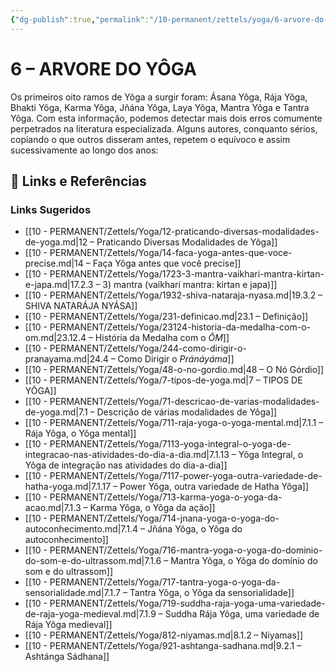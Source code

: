 ```yaml
---
{"dg-publish":true,"permalink":"/10-permanent/zettels/yoga/6-arvore-do-yoga/","title":"6 – ARVORE DO YÔGA","tags":["source/trato-yoga","type/concept","theme/yoga"]}
---
```



# 6 – ARVORE DO YÔGA

Os primeiros oito ramos de Yôga a surgir foram: Ásana Yôga, Rája Yôga, Bhakti Yôga, Karma Yôga, Jñána Yôga, Laya Yôga, Mantra Yôga e Tantra Yôga. Com esta informação, podemos detectar mais dois erros comumente perpetrados na literatura especializada. Alguns autores, conquanto sérios, copiando o que outros disseram antes, repetem o equívoco e assim sucessivamente ao longo dos anos:

## 🔗 Links e Referências











### Links Sugeridos

- [[10 - PERMANENT/Zettels/Yoga/12-praticando-diversas-modalidades-de-yoga.md\|12 – Praticando Diversas Modalidades de Yôga]]
- [[10 - PERMANENT/Zettels/Yoga/14-faca-yoga-antes-que-voce-precise.md\|14 – Faça Yôga antes que você precise]]
- [[10 - PERMANENT/Zettels/Yoga/1723-3-mantra-vaikhari-mantra-kirtan-e-japa.md\|17.2.3 – 3) mantra (vaikharí mantra: kirtan e japa)]]
- [[10 - PERMANENT/Zettels/Yoga/1932-shiva-nataraja-nyasa.md\|19.3.2 – SHIVA NATARÁJA NYÁSA]]
- [[10 - PERMANENT/Zettels/Yoga/231-definicao.md\|23.1 – Definição]]
- [[10 - PERMANENT/Zettels/Yoga/23124-historia-da-medalha-com-o-om.md\|23.12.4 – História da Medalha com o *ÔM*]]
- [[10 - PERMANENT/Zettels/Yoga/244-como-dirigir-o-pranayama.md\|24.4 – Como Dirigir o *Pránáyáma*]]
- [[10 - PERMANENT/Zettels/Yoga/48-o-no-gordio.md\|48 – O Nó Górdio]]
- [[10 - PERMANENT/Zettels/Yoga/7-tipos-de-yoga.md\|7 – TIPOS DE YÔGA]]
- [[10 - PERMANENT/Zettels/Yoga/71-descricao-de-varias-modalidades-de-yoga.md\|7.1 – Descrição de várias modalidades de Yôga]]
- [[10 - PERMANENT/Zettels/Yoga/711-raja-yoga-o-yoga-mental.md\|7.1.1 – Rája Yôga, o Yôga mental]]
- [[10 - PERMANENT/Zettels/Yoga/7113-yoga-integral-o-yoga-de-integracao-nas-atividades-do-dia-a-dia.md\|7.1.13 – Yôga Integral, o Yôga de integração nas atividades do dia-a-dia]]
- [[10 - PERMANENT/Zettels/Yoga/7117-power-yoga-outra-variedade-de-hatha-yoga.md\|7.1.17 – Power Yôga, outra variedade de Hatha Yôga]]
- [[10 - PERMANENT/Zettels/Yoga/713-karma-yoga-o-yoga-da-acao.md\|7.1.3 – Karma Yôga, o Yôga da ação]]
- [[10 - PERMANENT/Zettels/Yoga/714-jnana-yoga-o-yoga-do-autoconhecimento.md\|7.1.4 – Jñána Yôga, o Yôga do autoconhecimento]]
- [[10 - PERMANENT/Zettels/Yoga/716-mantra-yoga-o-yoga-do-dominio-do-som-e-do-ultrassom.md\|7.1.6 – Mantra Yôga, o Yôga do domínio do som e do ultrassom]]
- [[10 - PERMANENT/Zettels/Yoga/717-tantra-yoga-o-yoga-da-sensorialidade.md\|7.1.7 – Tantra Yôga, o Yôga da sensorialidade]]
- [[10 - PERMANENT/Zettels/Yoga/719-suddha-raja-yoga-uma-variedade-de-raja-yoga-medieval.md\|7.1.9 – Suddha Rája Yôga, uma variedade de Rája Yôga medieval]]
- [[10 - PERMANENT/Zettels/Yoga/812-niyamas.md\|8.1.2 – Niyamas]]
- [[10 - PERMANENT/Zettels/Yoga/921-ashtanga-sadhana.md\|9.2.1 – Ashtánga Sádhana]]
